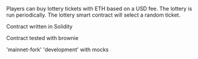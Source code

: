 Players can buy lottery tickets with ETH based on a USD fee.
The lottery is run periodically.
The lottery smart contract will select a random ticket.

Contract written in Solidity

Contract tested with brownie

'mainnet-fork'
'development' with mocks